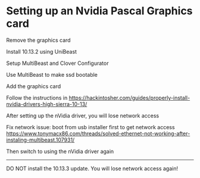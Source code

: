 # Setting up an Nvidia Pascal Graphics card

Remove the graphics card

Install 10.13.2 using UniBeast

Setup MultiBeast and Clover Configurator

Use MultiBeast to make ssd bootable

Add the graphics card

Follow the instructions in
https://hackintosher.com/guides/properly-install-nvidia-drivers-high-sierra-10-13/

After setting up the nVidia driver, you will lose network access

Fix network issue: boot from usb installer first to get network access
https://www.tonymacx86.com/threads/solved-ethernet-not-working-after-instaling-multibeast.107931/

Then switch to using the nVidia driver again

---

DO NOT install the 10.13.3 update. You will lose network access again!

